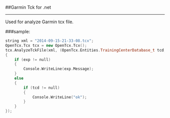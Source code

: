 
##Garmin Tck for .net

---

Used for analyze Garmin tcx file.

###sample:

```cpp
string xml = "2014-09-15-21-33-08.tcx";
OpenTcx.Tcx tcx = new OpenTcx.Tcx();
tcx.AnalyzeTckFile(xml, (OpenTcx.Entities.TrainingCenterDatabase_t tcd, System.Exception exp) =>
{
    if (exp != null)
    {
        Console.WriteLine(exp.Message);
    }
    else
    {
        if (tcd != null)
        {
            Console.WriteLine("ok");
        }
    }
});
```